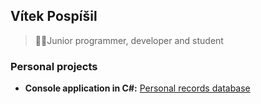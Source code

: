 ## Vítek Pospíšil

>👨‍💻Junior programmer, developer and student

### Personal projects

- **Console application in C#:** [Personal records database]()
